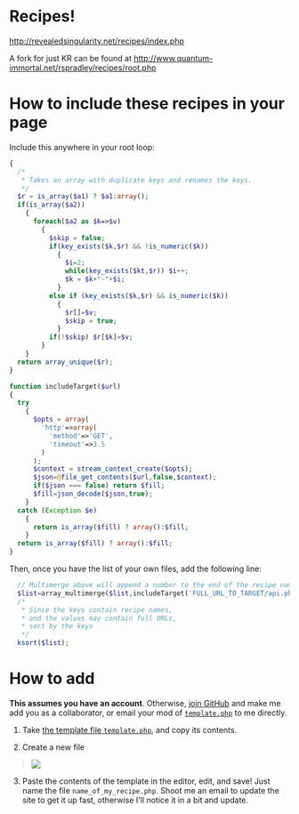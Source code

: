 Recipes!
=======================

http://revealedsingularity.net/recipes/index.php

A fork for just KR can be found at http://www.quantum-immortal.net/rspradley/recipes/root.php

# How to include these recipes in your page

Include this anywhere in your root loop:

```php
{
  /*
   * Takes an array with duplicate keys and renames the keys.
   */
  $r = is_array($a1) ? $a1:array();
  if(is_array($a2))
    {
      foreach($a2 as $k=>$v)
        {
          $skip = false;
          if(key_exists($k,$r) && !is_numeric($k))
            {
              $i=2;
              while(key_exists($kt,$r)) $i++;
              $k = $k+"-"+$i;
            }
          else if (key_exists($k,$r) && is_numeric($k))
            {
              $r[]=$v;
              $skip = true;
            }
          if(!$skip) $r[$k]=$v;
        }
    }
  return array_unique($r);
}

function includeTarget($url)
{
  try
    {
      $opts = array(
        'http'=>array(
          'method'=>'GET',
          'timeout'=>3.5
        )
      );
      $context = stream_context_create($opts);
      $json=@file_get_contents($url,false,$context);
      if($json === false) return $fill;
      $fill=json_decode($json,true);
    }
  catch (Exception $e)
    {
      return is_array($fill) ? array():$fill;
    }
  return is_array($fill) ? array():$fill;
}
```

Then, once you have the list of your own files, add the following line:

```php
  // Multimerge above will append a number to the end of the recipe name in case of duplicate versions.
  $list=array_multimerge($list,includeTarget('FULL_URL_TO_TARGET/api.php'));
  /*
   * Since the keys contain recipe names, 
   * and the values may contain full URLs, 
   * sort by the keys
   */
  ksort($list);
```

# How to add

**This assumes you have an account**. Otherwise, [join GitHub](https://github.com/join) and make me add you as a collaborator, or email your mod of [`template.php`](https://github.com/tigerhawkvok/equilibrium-recipes/blob/master/template.php) to me directly.

1. Take [the template file `template.php`](https://github.com/tigerhawkvok/equilibrium-recipes/blob/master/template.php), and copy its contents.

2. Create a new file

  > <img src='https://f.cloud.github.com/assets/165937/2404368/bea0bd1e-aa3a-11e3-8559-9f57ff258490.png'/>

3. Paste the contents of the template in the editor, edit, and save! Just name the file `name_of_my_recipe.php`. Shoot me an email to update the site to get it up fast, otherwise I'll notice it in a bit and update.
